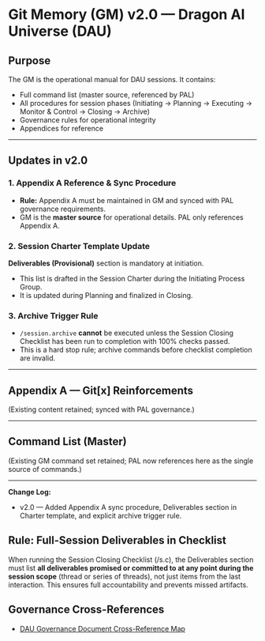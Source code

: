 # Git Memory (GM) v2.0 — Dragon AI Universe (DAU)

## Purpose
The GM is the operational manual for DAU sessions. It contains:
- Full command list (master source, referenced by PAL)
- All procedures for session phases (Initiating → Planning → Executing → Monitor & Control → Closing → Archive)
- Governance rules for operational integrity
- Appendices for reference

---
## Updates in v2.0

### 1. Appendix A Reference & Sync Procedure
- **Rule:** Appendix A must be maintained in GM and synced with PAL governance requirements.
- GM is the **master source** for operational details. PAL only references Appendix A.

### 2. Session Charter Template Update
**Deliverables (Provisional)** section is mandatory at initiation.
- This list is drafted in the Session Charter during the Initiating Process Group.
- It is updated during Planning and finalized in Closing.

### 3. Archive Trigger Rule
- `/session.archive` **cannot** be executed unless the Session Closing Checklist has been run to completion with 100% checks passed.
- This is a hard stop rule; archive commands before checklist completion are invalid.

---
## Appendix A — Git[x] Reinforcements
(Existing content retained; synced with PAL governance.)

---
## Command List (Master)
(Existing GM command set retained; PAL now references here as the single source of commands.)

---
**Change Log:**
- v2.0 — Added Appendix A sync procedure, Deliverables section in Charter template, and explicit archive trigger rule.

## Rule: Full-Session Deliverables in Checklist
When running the Session Closing Checklist (/s.c), the Deliverables section must list **all deliverables promised or committed to at any point during the session scope** (thread or series of threads), not just items from the last interaction. This ensures full accountability and prevents missed artifacts.

## Governance Cross-References
- [DAU Governance Document Cross-Reference Map](repositories/r10-digiportai_site/01_canon/GH%20Canon/Archive/dau_governance_doc_cross_ref_map_2025-0814.md)
